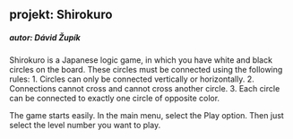 ## projekt: Shirokuro

##### autor: Dávid Župík

Shirokuro is a Japanese logic game, in which you have white and black circles on the board.
These circles must be connected using the following rules:
        1. Circles can only be connected vertically or horizontally.
        2. Connections cannot cross and cannot cross another circle.
        3. Each circle can be connected to exactly one circle of opposite color.

The game starts easily. 
In the main menu, select the Play option. 
Then just select the level number you want to play.
